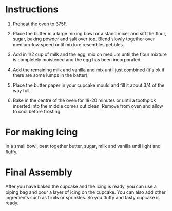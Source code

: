 # Instructions

1. Preheat the oven to 375F.

2. Place the butter in a large mixing bowl or a stand mixer and sift the flour, sugar, baking powder and salt over top. Blend slowly together over medium-low speed until mixture resembles pebbles.

3. Add in 1/2 cup of milk and the egg, mix on medium until the flour mixture is completely moistened and the egg has been incorporated.

4. Add the remaining milk and vanilla and mix until just combined (it's ok if there are some lumps in the batter).

5. Place the butter paper in your cupcake mould and fill it about 3/4 of the way full.

6. Bake in the centre of the oven for 18-20 minutes or until a toothpick inserted into the middle comes out clean. Remove from oven and allow to cool before frosting.

# For making Icing

In a small bowl, beat together butter, sugar, milk and vanilla until light and fluffy.

# Final Assembly

After you have baked the cupcake and the icing is ready, you can use a piping bag and pour a layer of icing on the cupcake. You can also add other ingredients such as fruits or sprinkles. So you fluffy and tasty cupcake is ready.